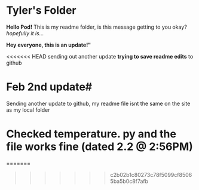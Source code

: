 # Tyler's Folder
**Hello Pod!**
This is my readme folder, is this message getting to you okay?
*hopefully it is...*



**Hey everyone, this is an update!"**

<<<<<<< HEAD
sending out another update **trying to save readme edits** to github

# Feb 2nd update#
Sending another update to github, my readme file isnt the same on the site as my local folder

# Checked temperature. py and the file works fine (dated 2.2 @ 2:56PM)

=======
>>>>>>> c2b02b1c80273c78f5099cf85065ba5b0c8f7afb
